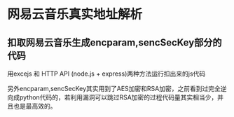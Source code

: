 # 网易云音乐真实地址解析

扣取网易云音乐生成encparam,sencSecKey部分的代码
------

用excejs 和 HTTP API (node.js + express)两种方法运行扣出来的js代码

另外encparam,sencSecKey其实用到了AES加密和RSA加密，之前看到过完全逆向成python代码的，若利用漏洞可以跳过RSA加密的过程代码量其实相当少，并且也是最高效的。